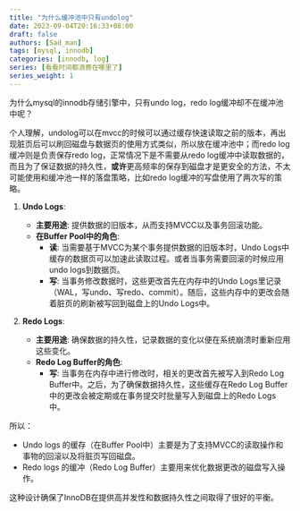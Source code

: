 ```yaml
---
title: "为什么缓冲池中只有undolog"
date: 2023-09-04T20:16:33+08:00
draft: false
authors: [Sad_man]
tags: [mysql, innodb]
categories: [innodb, log]
series: [看看时间都浪费在哪里了]
series_weight: 1
---
```


为什么mysql的innodb存储引擎中，只有undo log，redo log缓冲却不在缓冲池中呢？

个人理解，undolog可以在mvcc的时候可以通过缓存快速读取之前的版本，再出现脏页后可以刷回磁盘与数据页的使用方式类似，所以放在缓冲池中；而redo log 缓冲则是负责保存redo log，正常情况下是不需要从redo log缓冲中读取数据的，而且为了保证数据的持久性，**或许**更高频率的保存到磁盘才是更安全的方法，不太可能使用和缓冲池一样的落盘策略，比如redo log缓冲的写盘使用了两次写的策略。



1. **Undo Logs**:
   - **主要用途**: 提供数据的旧版本，从而支持MVCC以及事务回滚功能。
   - **在Buffer Pool中的角色**:
     - **读**: 当需要基于MVCC为某个事务提供数据的旧版本时，Undo Logs中缓存的数据页可以加速此读取过程。或者当事务需要回滚的时候应用undo logs到数据页。
     - **写**: 当事务修改数据时，这些更改首先在内存中的Undo Logs里记录（WAL，写undo、写redo、commit）。随后，这些内存中的更改会随着脏页的刷新被写回到磁盘上的Undo Logs中。

2. **Redo Logs**:
   - **主要用途**: 确保数据的持久性，记录数据的变化以便在系统崩溃时重新应用这些变化。
   - **Redo Log Buffer的角色**:
     - **写**: 当事务在内存中进行修改时，相关的更改首先被写入到Redo Log Buffer中。之后，为了确保数据持久性，这些缓存在Redo Log Buffer中的更改会被定期或在事务提交时批量写入到磁盘上的Redo Logs中。

所以：
- Undo logs 的缓存（在Buffer Pool中）主要是为了支持MVCC的读取操作和事物的回滚以及将脏页写回磁盘。
- Redo logs 的缓冲（Redo Log Buffer）主要用来优化数据更改的磁盘写入操作。

这种设计确保了InnoDB在提供高并发性和数据持久性之间取得了很好的平衡。
